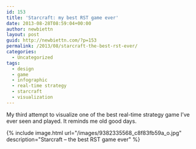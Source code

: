```yaml
---
id: 153
title: 'Starcraft: my best RST game ever'
date: 2013-08-28T08:59:04+00:00
author: newbiettn
layout: post
guid: http://newbiettn.com/?p=153
permalink: /2013/08/starcraft-the-best-rst-ever/
categories:
  - Uncategorized
tags:
  - design
  - game
  - infographic
  - real-time strategy
  - starcraft
  - visualization
---
```

My third attempt to visualize one of the best real-time strategy game I&#8217;ve ever seen and played. It reminds me old good days.

{% include image.html url="/images/9382335568_c8f83fb59a_o.jpg" description="Starcraft &#8211; the best RST game ever" %}
